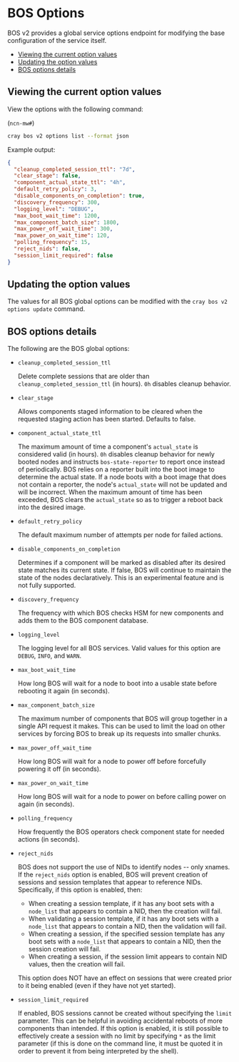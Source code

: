 # BOS Options

BOS v2 provides a global service options endpoint for modifying the base configuration of the service itself.

* [Viewing the current option values](#viewing-the-current-option-values)
* [Updating the option values](#updating-the-option-values)
* [BOS options details](#bos-options-details)

## Viewing the current option values

View the options with the following command:

(`ncn-mw#`)

```bash
cray bos v2 options list --format json
```

Example output:

```json
{
  "cleanup_completed_session_ttl": "7d",
  "clear_stage": false,
  "component_actual_state_ttl": "4h",
  "default_retry_policy": 3,
  "disable_components_on_completion": true,
  "discovery_frequency": 300,
  "logging_level": "DEBUG",
  "max_boot_wait_time": 1200,
  "max_component_batch_size": 1800,
  "max_power_off_wait_time": 300,
  "max_power_on_wait_time": 120,
  "polling_frequency": 15,
  "reject_nids": false,
  "session_limit_required": false
}
```

## Updating the option values

The values for all BOS global options can be modified with the `cray bos v2 options update` command.

## BOS options details

The following are the BOS global options:

* `cleanup_completed_session_ttl`

    Delete complete sessions that are older than `cleanup_completed_session_ttl` (in hours). `0h` disables cleanup behavior.

* `clear_stage`

    Allows components staged information to be cleared when the requested staging action has been started. Defaults to false.

* `component_actual_state_ttl`

    The maximum amount of time a component's `actual_state` is considered valid (in hours).
    `0h` disables cleanup behavior for newly booted nodes and instructs `bos-state-reporter` to report once instead of periodically.
    BOS relies on a reporter built into the boot image to determine the actual state.
    If a node boots with a boot image that does not contain a reporter, the node's `actual_state` will not be updated and will be incorrect.
    When the maximum amount of time has been exceeded, BOS clears the `actual_state` so as to trigger a reboot back into the desired image.

* `default_retry_policy`

    The default maximum number of attempts per node for failed actions.

* `disable_components_on_completion`

    Determines if a component will be marked as disabled after its desired state matches its current state.
    If false, BOS will continue to maintain the state of the nodes declaratively.
    This is an experimental feature and is not fully supported.

* `discovery_frequency`

    The frequency with which BOS checks HSM for new components and adds them to the BOS component database.

* `logging_level`

    The logging level for all BOS services. Valid values for this option are `DEBUG`, `INFO`, and `WARN`.

* `max_boot_wait_time`

    How long BOS will wait for a node to boot into a usable state before rebooting it again (in seconds).

* `max_component_batch_size`

    The maximum number of components that BOS will group together in a single API request it makes. This can be used to limit the load
    on other services by forcing BOS to break up its requests into smaller chunks.

* `max_power_off_wait_time`

    How long BOS will wait for a node to power off before forcefully powering it off (in seconds).

* `max_power_on_wait_time`

    How long BOS will wait for a node to power on before calling power on again (in seconds).

* `polling_frequency`

    How frequently the BOS operators check component state for needed actions (in seconds).

* `reject_nids`

    BOS does not support the use of NIDs to identify nodes -- only xnames.
    If the `reject_nids` option is enabled, BOS will prevent creation of sessions and session templates that appear to reference NIDs.
    Specifically, if this option is enabled, then:

    * When creating a session template, if it has any boot sets with a `node_list` that appears to contain a NID, then the creation will fail.
    * When validating a session template, if it has any boot sets with a `node_list` that appears to contain a NID, then the validation will fail.
    * When creating a session, if the specified session template has any boot sets with a `node_list` that appears to contain a NID, then the session creation will fail.
    * When creating a session, if the session limit appears to contain NID values, then the creation will fail.

    This option does NOT have an effect on sessions that were created prior to it being enabled (even if they have not yet started).

* `session_limit_required`

    If enabled, BOS sessions cannot be created without specifying the `limit` parameter.
    This can be helpful in avoiding accidental reboots of more components than intended.
    If this option is enabled, it is still possible to effectively create a session with no limit
    by specifying `*` as the limit parameter (if this is done on the command line, it must be
    quoted it in order to prevent it from being interpreted by the shell).
